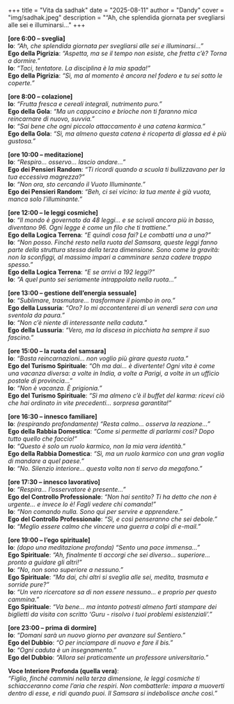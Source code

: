 +++
title = "Vita da sadhak"
date = "2025-08-11"
author = "Dandy"
cover = "img/sadhak.jpeg"
description = "“Ah, che splendida giornata per svegliarsi alle sei e illuminarsi..."
+++

**[ore 6:00 – sveglia]**    
**Io**: *“Ah, che splendida giornata per svegliarsi alle sei e illuminarsi…”*  
**Ego della Pigrizia**: *“Aspetta, ma se il tempo non esiste, che fretta c’è? Torna a dormire.”*  
**Io**: *“Taci, tentatore. La disciplina è la mia spada!”*  
**Ego della Pigrizia**: *“Sì, ma al momento è ancora nel fodero e tu sei sotto le coperte.”*  

**[ore 8:00 – colazione]**  
**Io**: *“Frutta fresca e cereali integrali, nutrimento puro.”*  
**Ego della Gola**: *“Ma un cappuccino e brioche non ti faranno mica reincarnare di nuovo, suvvia.”*  
**Io**: *“Sai bene che ogni piccolo attaccamento è una catena karmica.”*  
**Ego della Gola**: *“Sì, ma almeno questa catena è ricoperta di glassa ed è più gustosa.”*  

**[ore 10:00 – meditazione]**  
**Io**: *“Respiro… osservo… lascio andare…”*  
**Ego dei Pensieri Random**: *“Ti ricordi quando a scuola ti bullizzavano per la tua eccessiva magrezza?”*  
**Io**: *“Non ora, sto cercando il Vuoto Illuminante.”*  
**Ego dei Pensieri Random**: *“Beh, ci sei vicino: la tua mente è già vuota, manca solo l’illuminante.”*  

**[ore 12:00 – le leggi cosmiche]**  
**Io**: *“Il mondo è governato da 48 leggi… e se scivoli ancora più in basso, diventano 96. Ogni legge è come un filo che ti trattiene.”*  
**Ego della Logica Terrena**: *“E quindi cosa fai? Le combatti una a una?”*  
**Io**: *“Non posso. Finché resto nella ruota del Samsara, queste leggi fanno parte della struttura stessa della terza dimensione. Sono come la gravità: non la sconfiggi, al massimo impari a camminare senza cadere troppo spesso.”*  
**Ego della Logica Terrena**: *“E se arrivi a 192 leggi?”*  
**Io**: *“A quel punto sei seriamente intrappolato nella ruota...”*  

**[ore 13:00 – gestione dell’energia sessuale]**  
**Io**: *“Sublimare, trasmutare… trasformare il piombo in oro.”*  
**Ego della Lussuria**: *“Oro? Io mi accontenterei di un venerdì sera con una sventola da paura.”*  
**Io**: *“Non c’è niente di interessante nella caduta.”*  
**Ego della Lussuria**: *“Vero, ma la discesa in picchiata ha sempre il suo fascino.”*  

**[ore 15:00 – la ruota del samsara]**  
**Io**: *“Basta reincarnazioni… non voglio più girare questa ruota.”*  
**Ego del Turismo Spirituale**: *“Oh ma dai… è divertente! Ogni vita è come una vacanza diversa: a volte in India, a volte a Parigi, a volte in un ufficio postale di provincia…”*  
**Io**: *“Non è vacanza. È prigionia.”*  
**Ego del Turismo Spirituale**: *“Sì ma almeno c’è il buffet del karma: ricevi ciò che hai ordinato in vite precedenti… sorpresa garantita!”*  

**[ore 16:30 – innesco familiare]**  
**Io**: *(respirando profondamente) “Resta calmo… osserva la reazione…”*  
**Ego della Rabbia Domestica**: *“Come si permette di parlarmi così? Dopo tutto quello che faccio!”*  
**Io**: *“Questo è solo un ruolo karmico, non la mia vera identità.”*  
**Ego della Rabbia Domestica**: *“Sì, ma un ruolo karmico con una gran voglia di mandare a quel paese.”*  
**Io**: *“No. Silenzio interiore… questa volta non ti servo da megafono.”*  

**[ore 17:30 – innesco lavorativo]**  
**Io**: *“Respira… l’osservatore è presente…”*  
**Ego del Controllo Professionale**: *“Non hai sentito? Ti ha detto che non è urgente… e invece lo è! Fagli vedere chi comanda!”*  
**Io**: *“Non comando nulla. Sono qui per servire e apprendere.”*  
**Ego del Controllo Professionale**: *“Sì, e così penseranno che sei debole.”*  
**Io**: *“Meglio essere calmo che vincere una guerra a colpi di e-mail.”*  

**[ore 19:00 – l’ego spirituale]**  
**Io**: *(dopo una meditazione profonda) “Sento una pace immensa…”*  
**Ego Spirituale**: *“Ah, finalmente ti accorgi che sei diverso… superiore… pronto a guidare gli altri!”*  
**Io**: *“No, non sono superiore a nessuno.”*  
**Ego Spirituale**: *“Ma dai, chi altri si sveglia alle sei, medita, trasmuta e sorride pure?”*  
**Io**: *“Un vero ricercatore sa di non essere nessuno… e proprio per questo cammina.”*  
**Ego Spirituale**: *“Va bene… ma intanto potresti almeno farti stampare dei biglietti da visita con scritto ‘Guru - risolvo i tuoi problemi esistenziali’.”*  

**[ore 23:00 – prima di dormire]**  
**Io**: *“Domani sarà un nuovo giorno per avanzare sul Sentiero.”*  
**Ego del Dubbio**: *“O per inciampare di nuovo e fare il bis.”*  
**Io**: *“Ogni caduta è un insegnamento.”*  
**Ego del Dubbio**: *“Allora sei praticamente un professore universitario.”*  

**Voce Interiore Profonda (quella vera)**:  
*“Figlio, finché cammini nella terza dimensione, le leggi cosmiche ti schiacceranno come l’aria che respiri. Non combatterle: impara a muoverti dentro di esse, e ridi quando puoi. Il Samsara si indebolisce anche così.”*

